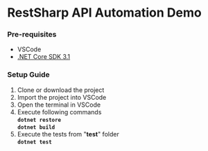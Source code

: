# RestSharp API Automation Demo

### Pre-requisites
* VSCode
* [.NET Core SDK 3.1](https://dotnet.microsoft.com/download/dotnet-core/thank-you/sdk-3.1.402-windows-x64-installer)

### Setup Guide
1. Clone or download the project
2. Import the project into VSCode
3. Open the terminal in VSCode
4. Execute following commands \
    **`dotnet restore`** \
    **`dotnet build`**
5. Execute the tests from "**test**" folder \
    **`dotnet test`**
